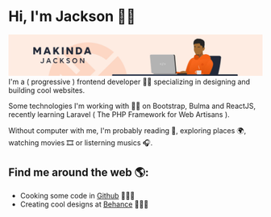 # Hi, I'm Jackson 👋🏾

<img src="makinda-git.jpg" alt="banner that says Makinda Jackson - artist, designer and code lover">
I'm a ( progressive ) frontend developer ✌🏾 specializing in designing and building cool websites.

Some technologies I'm working with 👌🏾 on Bootstrap, Bulma and ReactJS, recently learning Laravel ( The PHP Framework for Web Artisans ).

Without computer with me, I'm probably reading 📙, exploring places 🌍, watching movies 🎞️ or listerning musics 🎧.

## Find me around the web 🌎:
- Cooking some code in <a href="https://github.com/makindajack">Github</a> 👨🏾‍🍳
- Creating cool designs at <a href="https://www.behance.net/makindajack">Behance</a> 👨🏾‍🎨
